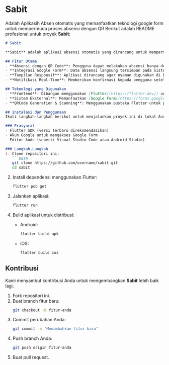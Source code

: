 # Sabit
Adalah Aplikasih Absen otomatis yang memanfaatkan teknologi google form untuk mempermuda proses absensi dengan QR 
Berikut adalah README profesional untuk proyek **Sabit**:  

```markdown
# Sabit  

**Sabit** adalah aplikasi absensi otomatis yang dirancang untuk mempermudah proses absensi dengan memanfaatkan teknologi Google Form sebagai sistem eksternal dan integrasi QR Code untuk pengalaman pengguna yang cepat dan efisien.  

## Fitur Utama  
- **Absensi dengan QR Code**: Pengguna dapat melakukan absensi hanya dengan memindai QR Code yang telah disediakan.  
- **Integrasi Google Form**: Data absensi langsung tersimpan pada sistem Google Form untuk kemudahan akses dan pengelolaan.  
- **Tampilan Responsif**: Aplikasi dirancang agar nyaman digunakan di berbagai perangkat, baik smartphone maupun tablet.  
- **Notifikasi Real-Time**: Memberikan konfirmasi kepada pengguna setelah absensi berhasil dilakukan.  

## Teknologi yang Digunakan  
- **Frontend**: Dibangun menggunakan [Flutter](https://flutter.dev/) untuk pengembangan aplikasi lintas platform yang andal.  
- **Sistem Eksternal**: Memanfaatkan [Google Form](https://forms.google.com/) untuk pencatatan data absensi.  
- **QRCode Generation & Scanning**: Menggunakan pustaka Flutter untuk pembuatan dan pemindaian QR Code.  

## Instalasi dan Penggunaan  
Ikuti langkah-langkah berikut untuk menjalankan proyek ini di lokal Anda:  

### Prasyarat  
- Flutter SDK (versi terbaru direkomendasikan)  
- Akun Google untuk mengakses Google Form  
- Editor kode (seperti Visual Studio Code atau Android Studio)  

### Langkah-Langkah  
1. Clone repositori ini:  
   ```bash  
   git clone https://github.com/username/sabit.git  
   cd sabit  
   ```  

2. Install dependensi menggunakan Flutter:  
   ```bash  
   flutter pub get  
   ```  


3. Jalankan aplikasi:  
   ```bash  
   flutter run  
   ```  

4. Build aplikasi untuk distribusi:  
   - Android:  
     ```bash  
     flutter build apk  
     ```  
   - iOS:  
     ```bash  
     flutter build ios  
     ```  


## Kontribusi  
Kami menyambut kontribusi Anda untuk mengembangkan **Sabit** lebih baik lagi.  
1. Fork repositori ini.  
2. Buat branch fitur baru:  
   ```bash  
   git checkout -b fitur-anda  
   ```  
3. Commit perubahan Anda:  
   ```bash  
   git commit -m "Menambahkan fitur baru"  
   ```  
4. Push branch Anda:  
   ```bash  
   git push origin fitur-anda  
   ```  
5. Buat pull request.  


